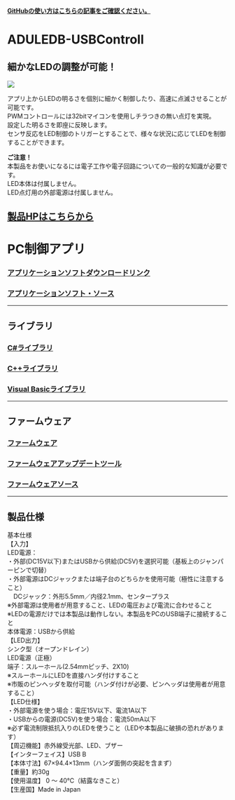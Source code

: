 #### [GitHubの使い方はこちらの記事をご確認ください。](https://bit-trade-one.co.jp/h2gh/)
# ADULEDB-USBControll

## 細かなLEDの調整が可能！

![](https://bit-trade-one.co.jp/wp/wp-content/uploads/2019/08/c675e15c7065c2346c50e44bfd119b58.jpg)  

アプリ上からLEDの明るさを個別に細かく制御したり、高速に点滅させることが可能です。  
PWMコントロールには32bitマイコンを使用しチラつきの無い点灯を実現。  
設定した明るさを即座に反映します。    
センサ反応をLED制御のトリガーとすることで、様々な状況に応じてLEDを制御することができます。  

**ご注意！**  
本製品をお使いになるには電子工作や電子回路についての一般的な知識が必要です。  
LED本体は付属しません。  
LED点灯用の外部電源は付属しません。  

## [製品HPはこちらから](https://bit-trade-one.co.jp/aduledb/) 

# PC制御アプリ

### [アプリケーションソフトダウンロードリンク](https://github.com/bit-trade-one/ADUBRU-RelayControll/raw/master/PC-Tool/USB_Relay_Controll_CT_5Relay.exe)  

### [アプリケーションソフト・ソース](https://github.com/bit-trade-one/ADULEDB-USBControll/raw/master/PC-Tool/USB_LED_Controller/USB_LED_Controller_source.zip)  

---
## ライブラリ

### [C#ライブラリ](https://github.com/bit-trade-one/ADULEDB-USBControll/tree/master/Library-Cs)

### [C++ライブラリ](https://github.com/bit-trade-one/ADULEDB-USBControll/tree/master/Library-Cpp)

### [Visual Basicライブラリ](https://github.com/bit-trade-one/ADULEDB-USBControll/tree/master/Library-VB)

---

## ファームウェア

### [ファームウェア](https://github.com/bit-trade-one/ADULEDB-USBControll/raw/master/Firmware/FW_LEDController_v100.zip)

### [ファームウェアアップデートツール](https://github.com/bit-trade-one/ADULEDB-USBControll/raw/master/Firmware/USBLEDController_UpdateTool.exe)

### [ファームウェアソース](https://github.com/bit-trade-one/ADULEDB-USBControll/raw/master/Firmware/FW_LEDController_v100_source.zip)

---


## 製品仕様

基本仕様  
【入力】  
LED電源：  
・外部(DC15V以下)またはUSBから供給(DC5V)を選択可能（基板上のジャンパーピンで切替）  
・外部電源はDCジャックまたは端子台のどちらかを使用可能（極性に注意すること）  
　DCジャック：外形5.5mm／内径2.1mm、センタープラス  
※外部電源は使用者が用意すること、LEDの電圧および電流に合わせること  
※LEDの電源だけでは本製品は動作しない。本製品をPCのUSB端子に接続すること  
本体電源：USBから供給  
【LED出力】  
シンク型（オープンドレイン）  
LED電源（正極）  
端子：スルーホール(2.54mmピッチ、2X10)  
※スルーホールにLEDを直接ハンダ付けすること  
※市販のピンヘッダを取付可能（ハンダ付けが必要、ピンヘッダは使用者が用意すること）  
【LED仕様】  
・外部電源を使う場合：電圧15V以下、電流1A以下  
・USBからの電源(DC5V)を使う場合：電流50mA以下  
※必ず電流制限抵抗入りのLEDを使うこと（LEDや本製品に破損の恐れがあります）  
【周辺機能】赤外線受光部、LED、ブザー  
【インターフェイス】USB B  
【本体寸法】67×94.4×13mm（ハンダ面側の突起を含まず）  
【重量】約30g  
【使用温度】 0 ～ 40℃（結露なきこと）  
【生産国】Made in Japan  
